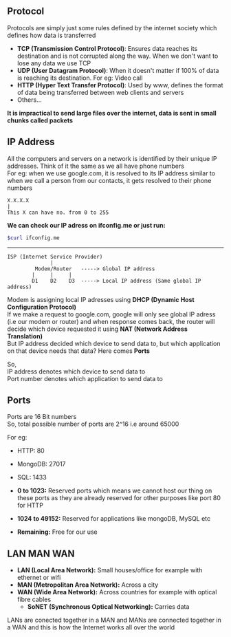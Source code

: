 ## Protocol
Protocols are simply just some rules defined by the internet society which defines how data is transferred

- **TCP (Transmission Control Protocol)**:  Ensures data reaches its destination and is not corrupted along the way. When we don't want to lose any data we use TCP
- **UDP (User Datagram Protocol)**:         When it doesn't matter if 100% of data is reaching its destination. For eg: Video call
- **HTTP (Hyper Text Transfer Protocol)**:  Used by www, defines the format of data being transferred between web clients and servers
- Others...

**It is impractical to send large files over the internet, data is sent in small chunks called packets** 

## IP Address
All the computers and servers on a network is identified by their unique IP addresses. 
Think of it the same as we all have phone numbers
<br>
For eg: when we use google.com, it is resolved to its IP address 
similar to when we call a person from our contacts, it gets resolved to their phone numbers

```
X.X.X.X
|
This X can have no. from 0 to 255
```

**We can check our IP adress on ifconfig.me or just run:**
``` BASH
$curl ifconfig.me
```
---
```
ISP (Internet Service Provider)
              |
         Modem/Router   -----> Global IP address
        |     |     |
        D1    D2    D3  -----> Local IP address (Same global IP address)
```
Modem is assigning local IP adresses using **DHCP (Dynamic Host Configuration Protocol)**
<br>
If we make a request to google.com, google will only see global IP adress (i.e our modem or router) 
and when response comes back, the router will decide which device requested it using **NAT (Network Address Translation)**
<br>
But IP address decided which device to send data to, but which application on that device needs that data? Here comes **Ports**

So,
<br>
IP address denotes which device to send data to
<br>
Port number denotes which application to send data to

## Ports
Ports are 16 Bit numbers
<br>
So, total possible number of ports are 2^16 i.e around 65000

For eg:
- HTTP: 80
- MongoDB: 27017
- SQL: 1433

- **0 to 1023:** Reserved ports which means we cannot host our thing on these ports as they are already reserved for other purposes like port 80 for HTTP
- **1024 to 49152:** Reserved for applications like mongoDB, MySQL etc
- **Remaining:** Free for our use

## LAN MAN WAN
- **LAN (Local Area Network):** Small houses/office for example with ethernet or wifi
- **MAN (Metropolitan Area Network):** Across a city
- **WAN (Wide Area Network):** Across countries for example with optical fibre cables
  - **SoNET (Synchronous Optical Networking):** Carries data

LANs are conected together in a MAN and MANs are connected together in a WAN and this is how
the Internet works all over the world
